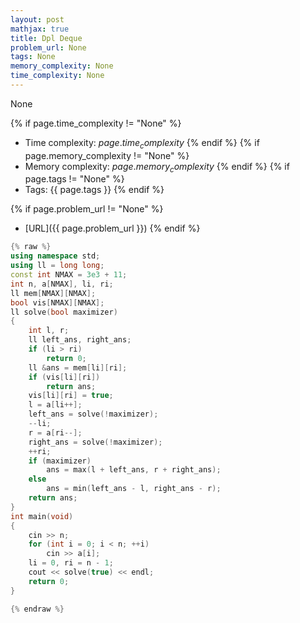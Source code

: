 ```yaml
---
layout: post
mathjax: true
title: Dpl Deque
problem_url: None
tags: None
memory_complexity: None
time_complexity: None
---
```


None


{% if page.time_complexity != "None" %}
- Time complexity: ${{ page.time_complexity }}$
{% endif %}
{% if page.memory_complexity != "None" %}
- Memory complexity: ${{ page.memory_complexity }}$
{% endif %}
{% if page.tags != "None" %}
- Tags: {{ page.tags }}
{% endif %}

{% if page.problem_url != "None" %}
- [URL]({{ page.problem_url }})
{% endif %}

```cpp
{% raw %}
using namespace std;
using ll = long long;
const int NMAX = 3e3 + 11;
int n, a[NMAX], li, ri;
ll mem[NMAX][NMAX];
bool vis[NMAX][NMAX];
ll solve(bool maximizer)
{
    int l, r;
    ll left_ans, right_ans;
    if (li > ri)
        return 0;
    ll &ans = mem[li][ri];
    if (vis[li][ri])
        return ans;
    vis[li][ri] = true;
    l = a[li++];
    left_ans = solve(!maximizer);
    --li;
    r = a[ri--];
    right_ans = solve(!maximizer);
    ++ri;
    if (maximizer)
        ans = max(l + left_ans, r + right_ans);
    else
        ans = min(left_ans - l, right_ans - r);
    return ans;
}
int main(void)
{
    cin >> n;
    for (int i = 0; i < n; ++i)
        cin >> a[i];
    li = 0, ri = n - 1;
    cout << solve(true) << endl;
    return 0;
}

{% endraw %}
```